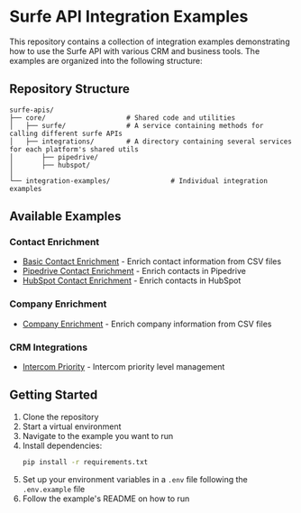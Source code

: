 # Surfe API Integration Examples

This repository contains a collection of integration examples demonstrating how to use the Surfe API with various CRM and business tools. The examples are organized into the following structure:

## Repository Structure

```
surfe-apis/
├── core/                    # Shared code and utilities
│   ├── surfe/               # A service containing methods for calling different surfe APIs
│   ├── integrations/        # A directory containing several services for each platform's shared utils
│       ├── pipedrive/
│       ├── hubspot/
│
└── integration-examples/               # Individual integration examples
```

## Available Examples

### Contact Enrichment
- [Basic Contact Enrichment](integration-examples/contact-enrichment-example/) - Enrich contact information from CSV files
- [Pipedrive Contact Enrichment](integration-examples/pipedrive-contact-enrichment/) - Enrich contacts in Pipedrive
- [HubSpot Contact Enrichment](integration-examples/hubspot-contact-enrichment/) - Enrich contacts in HubSpot


### Company Enrichment
- [Company Enrichment](integration-examples/company-enrichment-example/) - Enrich company information from CSV files

### CRM Integrations
- [Intercom Priority](integration-examples/intercom-clevel-priority-example/) - Intercom priority level management

## Getting Started

1. Clone the repository
2. Start a virtual environment
3. Navigate to the example you want to run
4. Install dependencies:
   ```bash
   pip install -r requirements.txt
   ```
5. Set up your environment variables in a `.env` file following the `.env.example` file
6. Follow the example's README on how to run


